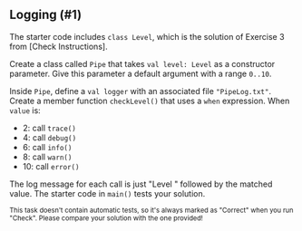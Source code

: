 ## Logging (#1)

The starter code includes `class Level`, which is the solution of Exercise 3
from [Check Instructions].

Create a class called `Pipe` that takes `val level: Level` as a constructor
parameter. Give this parameter a default argument with a range `0..10`.

Inside `Pipe`, define a `val logger` with an associated file `"PipeLog.txt"`.
Create a member function `checkLevel()` that uses a `when` expression. When
`value` is:

- 2: call `trace()`
- 4: call `debug()`
- 6: call `info()`
- 8: call `warn()`
- 10: call `error()`

The log message for each call is just "Level " followed by the matched value.
The starter code in `main()` tests your solution.

<sub> This task doesn't contain automatic tests,
so it's always marked as "Correct" when you run "Check".
Please compare your solution with the one provided! </sub>
